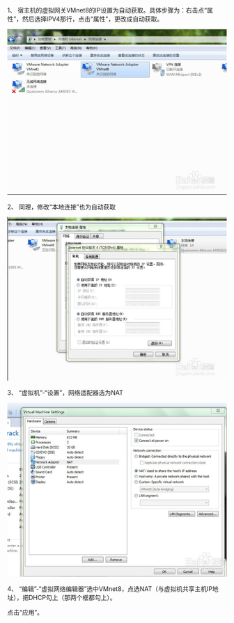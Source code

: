 1、 宿主机的虚拟网关VMnet8的IP设置为自动获取。具体步骤为：右击点“属性”，然后选择IPV4那行，点击“属性"，更改成自动获取。

![](/assets/QQ截图20161104222501.png)

2、 同理，修改“本地连接”也为自动获取

![](/assets/QQ截图20161104222502.png)

3、 “虚拟机”-“设置”，网络适配器选为NAT

![](/assets/QQ截图20161104222810.png)

4、 “编辑”-“虚拟网络编辑器”选中VMnet8，点选NAT（与虚拟机共享主机IP地址），把DHCP勾上（那两个框都勾上）。

点击“应用”。





